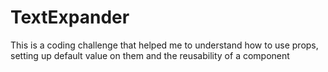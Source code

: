 # TextExpander
This is a coding challenge that helped me to understand how to use props, setting up default value on them and the reusability of a component
